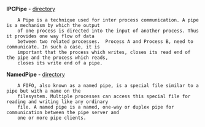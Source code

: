 **IPCPipe** - <a href = "https://github.com/abinashprabakar/Advanced-C/tree/main/IPC/IPCPipe">directory</a>

		A Pipe is a technique used for inter process communication. A pipe is a mechanism by which the output
		of one process is directed into the input of another process. Thus it provides one way flow of data
		between two related processes.  Process A and Process B, need to communicate. In such a case, it is
		important that the process which writes, closes its read end of the pipe and the process which reads,
		closes its write end of a pipe. 

**NamedPipe** - <a href = "https://github.com/abinashprabakar/Advanced-C/tree/main/IPC/NamedPipe">directory</a>

		A FIFO, also known as a named pipe, is a special file similar to a pipe but with a name on the
		filesystem. Multiple processes can access this special file for reading and writing like any ordinary
		file. A named pipe is a named, one-way or duplex pipe for communication between the pipe server and
		one or more pipe clients.
